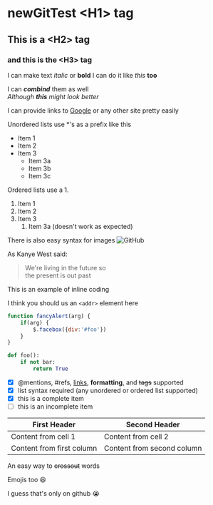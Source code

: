 # newGitTest \<H1> tag
## This is a \<H2> tag
### and this is the \<H3> tag

I can make text *italic* or **bold**
I can do it like _this_ __too__

I can ***combind*** them as well  
_Although **this** might look better_  
  
  I can provide links to [Google](http://google.com) or any other site pretty easily

Unordered lists use *'s as a prefix like this
* Item 1
* Item 2
* Item 3
    * Item 3a
    * Item 3b  
    * Item 3c

Ordered lists use a 1.
1. Item 1
1. Item 2
1. Item 3
    1. Item 3a (doesn't work as expected)  

There is also easy syntax for images ![GitHub](https://github.com/)

As Kanye West said:

> We're living in the future so  
> the present is out past
  
This is an example of inline coding  
  
I think you should us an `<addr>` element here  
  
```javascript
function fancyAlert(arg) {
    if(arg) {
        $.facebox({div:'#foo'})
    }
}
```
```python
def foo():
    if not bar:
        return True
```
- [x] @mentions, #refs, [links](), **formatting**, and <del>tags</del> supported
- [x] list syntax required (any unordered or ordered list supported)
- [x] this is a complete item
- [ ] this is an incomplete item

First Header|Second Header
 -|-
Content from cell 1 | Content from cell 2
Content from first column | Content from second column  

An easy way to ~~crossout~~ words  

Emojis too :laughing:  
  
I guess that's only on github :sob:  





